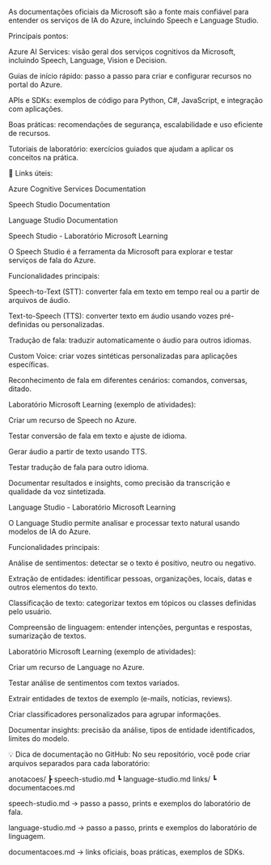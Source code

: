 As documentações oficiais da Microsoft são a fonte mais confiável para entender os serviços de IA do Azure, incluindo Speech e Language Studio.

Principais pontos:

Azure AI Services: visão geral dos serviços cognitivos da Microsoft, incluindo Speech, Language, Vision e Decision.

Guias de início rápido: passo a passo para criar e configurar recursos no portal do Azure.

APIs e SDKs: exemplos de código para Python, C#, JavaScript, e integração com aplicações.

Boas práticas: recomendações de segurança, escalabilidade e uso eficiente de recursos.

Tutoriais de laboratório: exercícios guiados que ajudam a aplicar os conceitos na prática.

🔗 Links úteis:

Azure Cognitive Services Documentation

Speech Studio Documentation

Language Studio Documentation

Speech Studio - Laboratório Microsoft Learning

O Speech Studio é a ferramenta da Microsoft para explorar e testar serviços de fala do Azure.

Funcionalidades principais:

Speech-to-Text (STT): converter fala em texto em tempo real ou a partir de arquivos de áudio.

Text-to-Speech (TTS): converter texto em áudio usando vozes pré-definidas ou personalizadas.

Tradução de fala: traduzir automaticamente o áudio para outros idiomas.

Custom Voice: criar vozes sintéticas personalizadas para aplicações específicas.

Reconhecimento de fala em diferentes cenários: comandos, conversas, ditado.

Laboratório Microsoft Learning (exemplo de atividades):

Criar um recurso de Speech no Azure.

Testar conversão de fala em texto e ajuste de idioma.

Gerar áudio a partir de texto usando TTS.

Testar tradução de fala para outro idioma.

Documentar resultados e insights, como precisão da transcrição e qualidade da voz sintetizada.

Language Studio - Laboratório Microsoft Learning

O Language Studio permite analisar e processar texto natural usando modelos de IA do Azure.

Funcionalidades principais:

Análise de sentimentos: detectar se o texto é positivo, neutro ou negativo.

Extração de entidades: identificar pessoas, organizações, locais, datas e outros elementos do texto.

Classificação de texto: categorizar textos em tópicos ou classes definidas pelo usuário.

Compreensão de linguagem: entender intenções, perguntas e respostas, sumarização de textos.

Laboratório Microsoft Learning (exemplo de atividades):

Criar um recurso de Language no Azure.

Testar análise de sentimentos com textos variados.

Extrair entidades de textos de exemplo (e-mails, notícias, reviews).

Criar classificadores personalizados para agrupar informações.

Documentar insights: precisão da análise, tipos de entidade identificados, limites do modelo.

💡 Dica de documentação no GitHub:
No seu repositório, você pode criar arquivos separados para cada laboratório:

anotacoes/
 ┣ speech-studio.md
 ┗ language-studio.md
links/
 ┗ documentacoes.md


speech-studio.md → passo a passo, prints e exemplos do laboratório de fala.

language-studio.md → passo a passo, prints e exemplos do laboratório de linguagem.

documentacoes.md → links oficiais, boas práticas, exemplos de SDKs.

